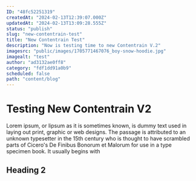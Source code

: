 ```yaml
---
ID: "48fc52251319"
createdAt: "2024-02-13T12:39:07.000Z"
updatedAt: "2024-02-13T13:09:28.555Z"
status: "publish"
slug: "new-contentrain-test"
title: "New Contentrain Test"
description: "Now is testing time to new Contentrain V.2"
imagesrc: "public/images/1705771467076_boy-snow-hoodie.jpg"
imagealt: "test"
author: "ad3132ae0ff8"
category: "fdf1dd91a0b9"
scheduled: false
path: "content/blog"
---
```

# Testing New Contentrain V2

Lorem ipsum, or lipsum as it is sometimes known, is dummy text used in laying out print, graphic or web designs. The passage is attributed to an unknown typesetter in the 15th century who is thought to have scrambled parts of Cicero's De Finibus Bonorum et Malorum for use in a type specimen book. It usually begins with

## Heading 2